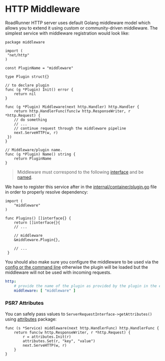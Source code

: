 # HTTP Middleware

RoadRunner HTTP server uses default Golang middleware model which allows you to extend it using custom or
community-driven middleware. The simplest service with middleware registration would look like:

```golang
package middleware

import (
 "net/http"
)

const PluginName = "middleware"

type Plugin struct{}

// to declare plugin
func (g *Plugin) Init() error {
    return nil
}

func (g *Plugin) Middleware(next http.Handler) http.Handler {
    return http.HandlerFunc(func(w http.ResponseWriter, r *http.Request) {
    // do something
    // ...
    // continue request through the middleware pipeline
    next.ServeHTTP(w, r)
 })
}

// Middleware/plugin name.
func (g *Plugin) Name() string {
    return PluginName
}
```

> Middleware must correspond to the following [interface](https://github.com/spiral/roadrunner-plugins/blob/master/http/plugin.go#L38) and be [named](https://github.com/spiral/roadrunner-plugins/blob/master/http/plugin.go#L362).

We have to register this service after in the [internal/container/plugin.go](https://github.com/spiral/roadrunner-binary/blob/master/internal/container/plugins.go) file in order to properly resolve dependency:

```golang
import (
    "middleware"
)

func Plugins() []interface{} {
    return []interface{}{
    // ...
    
    // middleware
    &middleware.Plugin{},
    
    // ...
 }
```

You should also make sure you configure the middleware to be used via the [config or the command line](https://roadrunner.dev/docs/intro-config) otherwise the plugin will be loaded but the middleware will not be used with incoming requests.

```yaml
http:
    # provide the name of the plugin as provided by the plugin in the example's case, "middleware"
    middleware: [ "middleware" ]
```

### PSR7 Attributes

You can safely pass values to `ServerRequestInterface->getAttributes()` using [attributes](https://github.com/spiral/roadrunner/blob/master/plugins/http/attributes/attributes.go) package:

```golang
func (s *Service) middleware(next http.HandlerFunc) http.HandlerFunc {
	return func(w http.ResponseWriter, r *http.Request) {
		r = attributes.Init(r)
		attributes.Set(r, "key", "value")
		next.ServeHTTP(w, r)
	}
}
```
